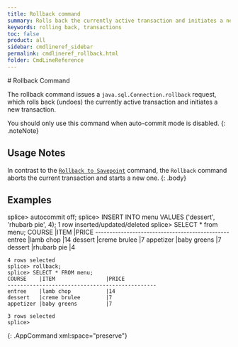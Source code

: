 ```yaml
---
title: Rollback command
summary: Rolls back the currently active transaction and initiates a new transaction.
keywords: rolling back, transactions
toc: false
product: all
sidebar: cmdlineref_sidebar
permalink: cmdlineref_rollback.html
folder: CmdLineReference
---
```

<section>
<div class="TopicContent" data-swiftype-index="true" markdown="1">
# Rollback Command

The <span class="AppCommand">rollback</span> command issues a
`java.sql.Connection.rollback` request, which rolls back (undoes) the
currently active transaction and initiates a new transaction.

You should only use this command when auto-commit mode is disabled.
{: .noteNote}

## Usage Notes

In contrast to the [`Rollback to
Savepoint`](cmdlineref_rollbacktosavepoint.html) command, the `Rollback`
command aborts the current transaction and starts a new one.
{: .body}

## Examples

<div class="preWrapperWide" markdown="1">
    splice> autocommit off;
    splice> INSERT INTO menu VALUES ('dessert', 'rhubarb pie', 4);
    1 row inserted/updated/deleted
    splice> SELECT * from menu;
    COURSE    |ITEM                |PRICE
    -----------------------------------------------
    entree    |lamb chop           |14
    dessert   |creme brulee        |7
    appetizer |baby greens         |7
    dessert   |rhubarb pie         |4
    
    4 rows selected
    splice> rollback;
    splice> SELECT * FROM menu;
    COURSE    |ITEM                |PRICE
    -----------------------------------------------
    entree    |lamb chop           |14
    dessert   |creme brulee        |7
    appetizer |baby greens         |7
    
    3 rows selected
    splice>
{: .AppCommand xml:space="preserve"}

</div>
</div>
</section>

